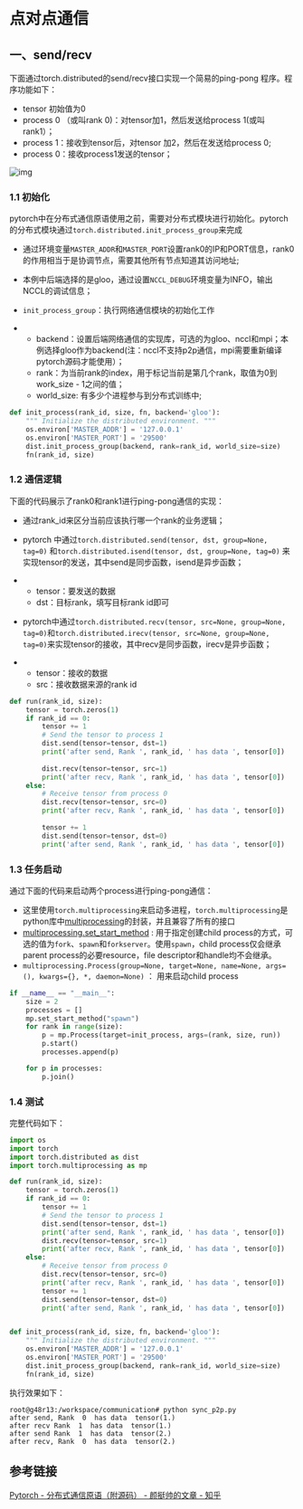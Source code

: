 # 点对点通信

## 一、send/recv

下面通过torch.distributed的send/recv接口实现一个简易的ping-pong 程序。程序功能如下：

- tensor 初始值为0
- process 0 （或叫rank 0)：对tensor加1，然后发送给process 1(或叫rank1）；
- process 1：接收到tensor后，对tensor 加2，然后在发送给process 0;
- process 0：接收process1发送的tensor；





![img](https://pic3.zhimg.com/80/v2-0619a98616647a7c1792c57cc7fc5dd6_720w.webp)



### 1.1 初始化

pytorch中在分布式通信原语使用之前，需要对分布式模块进行初始化。pytorch的分布式模块通过`torch.distributed.init_process_group`来完成

- 通过环境变量`MASTER_ADDR`和`MASTER_PORT`设置rank0的IP和PORT信息，rank0的作用相当于是协调节点，需要其他所有节点知道其访问地址;

- 本例中后端选择的是gloo，通过设置`NCCL_DEBUG`环境变量为INFO，输出NCCL的调试信息；

- `init_process_group`：执行网络通信模块的初始化工作

- - backend：设置后端网络通信的实现库，可选的为gloo、nccl和mpi；本例选择gloo作为backend(注：nccl不支持p2p通信，mpi需要重新编译pytorch源码才能使用）；
  - rank：为当前rank的index，用于标记当前是第几个rank，取值为0到work_size - 1之间的值；
  - world_size: 有多少个进程参与到分布式训练中;

```python
def init_process(rank_id, size, fn, backend='gloo'):
    """ Initialize the distributed environment. """
    os.environ['MASTER_ADDR'] = '127.0.0.1'
    os.environ['MASTER_PORT'] = '29500'
    dist.init_process_group(backend, rank=rank_id, world_size=size)
    fn(rank_id, size)
```



### 1.2 通信逻辑



下面的代码展示了rank0和rank1进行ping-pong通信的实现：

- 通过rank_id来区分当前应该执行哪一个rank的业务逻辑；

- pytorch 中通过`torch.distributed.send(tensor, dst, group=None, tag=0)` 和`torch.distributed.isend(tensor, dst, group=None, tag=0)` 来实现tensor的发送，其中send是同步函数，isend是异步函数；

- - tensor：要发送的数据
  - dst：目标rank，填写目标rank id即可

- pytorch中通过`torch.distributed.recv(tensor, src=None, group=None, tag=0)`和`torch.distributed.irecv(tensor, src=None, group=None, tag=0)`来实现tensor的接收，其中recv是同步函数，irecv是异步函数；

- - tensor：接收的数据
  - src：接收数据来源的rank id

```python
def run(rank_id, size):
    tensor = torch.zeros(1)
    if rank_id == 0:
        tensor += 1
        # Send the tensor to process 1
        dist.send(tensor=tensor, dst=1)
        print('after send, Rank ', rank_id, ' has data ', tensor[0])
        
        dist.recv(tensor=tensor, src=1)
        print('after recv, Rank ', rank_id, ' has data ', tensor[0])
    else:
        # Receive tensor from process 0
        dist.recv(tensor=tensor, src=0)
        print('after recv, Rank ', rank_id, ' has data ', tensor[0])
        
        tensor += 1
        dist.send(tensor=tensor, dst=0)
        print('after send, Rank ', rank_id, ' has data ', tensor[0])
```



### 1.3 任务启动



通过下面的代码来启动两个process进行ping-pong通信：

- 这里使用`torch.multiprocessing`来启动多进程，`torch.multiprocessing`是python库中[multiprocessing](https://link.zhihu.com/?target=https%3A//docs.python.org/3/library/multiprocessing.html%23module-multiprocessing)的封装，并且兼容了所有的接口
- [multiprocessing.set_start_method](https://link.zhihu.com/?target=https%3A//docs.python.org/3/library/multiprocessing.html%23multiprocessing.set_start_method) : 用于指定创建child process的方式，可选的值为`fork`、`spawn`和`forkserver`。使用`spawn`，child process仅会继承parent process的必要resource，file descriptor和handle均不会继承。
- `multiprocessing.Process(group=None, target=None, name=None, args=(), kwargs={}, *, daemon=None)` ： 用来启动child process

```python
if __name__ == "__main__":
    size = 2
    processes = []
    mp.set_start_method("spawn")
    for rank in range(size):
        p = mp.Process(target=init_process, args=(rank, size, run))
        p.start()
        processes.append(p)

    for p in processes:
        p.join()
```



### 1.4 测试

完整代码如下：

```python
import os
import torch
import torch.distributed as dist
import torch.multiprocessing as mp

def run(rank_id, size):
    tensor = torch.zeros(1)
    if rank_id == 0:
        tensor += 1
        # Send the tensor to process 1
        dist.send(tensor=tensor, dst=1)
        print('after send, Rank ', rank_id, ' has data ', tensor[0])
        dist.recv(tensor=tensor, src=1)
        print('after recv, Rank ', rank_id, ' has data ', tensor[0])
    else:
        # Receive tensor from process 0
        dist.recv(tensor=tensor, src=0)
        print('after recv, Rank ', rank_id, ' has data ', tensor[0])
        tensor += 1
        dist.send(tensor=tensor, dst=0)
        print('after send, Rank ', rank_id, ' has data ', tensor[0])


def init_process(rank_id, size, fn, backend='gloo'):
    """ Initialize the distributed environment. """
    os.environ['MASTER_ADDR'] = '127.0.0.1'
    os.environ['MASTER_PORT'] = '29500'
    dist.init_process_group(backend, rank=rank_id, world_size=size)
    fn(rank_id, size)
```



执行效果如下：

```text
root@g48r13:/workspace/communication# python sync_p2p.py
after send, Rank  0  has data  tensor(1.)
after recv Rank  1  has data  tensor(1.)
after send Rank  1  has data  tensor(2.)
after recv, Rank  0  has data  tensor(2.)
```

## 参考链接

[Pytorch - 分布式通信原语（附源码） - 颜挺帅的文章 - 知乎](https://zhuanlan.zhihu.com/p/478953028)